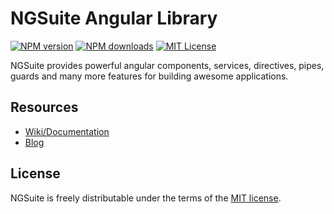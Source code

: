# NGSuite Angular Library

[![NPM version][npm-version-image]][npm-url]
[![NPM downloads][npm-downloads-image]][npm-downloads-url]
[![MIT License][license-image]][license-url]

NGSuite provides powerful angular components, services, directives, pipes, guards and many more features for building awesome applications.

## Resources

- [Wiki/Documentation][wiki-url]
- [Blog][blog-url]

## License

NGSuite is freely distributable under the terms of the [MIT license][license-url].

[wiki-url]: https://www.cyberpull.com/wiki/opensource/ngsuite
[blog-url]: https://www.cyberpull.com/blog/tag/ngsuite

[license-image]: https://img.shields.io/github/license/Cyberpull/ngsuite
[license-url]: LICENSE

[npm-version-image]: https://img.shields.io/npm/v/@ngsuite/ngsuite.svg?style=flat
[npm-url]: https://www.npmjs.com/package/@ngsuite/ngsuite

[npm-downloads-image]: https://img.shields.io/npm/dw/@ngsuite/ngsuite
[npm-downloads-url]: https://npmcharts.com/compare/@ngsuite/ngsuite?minimal=true

